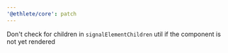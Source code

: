 ```yaml
---
'@ethlete/core': patch
---
```


Don't check for children in `signalElementChildren` util if the component is not yet rendered
